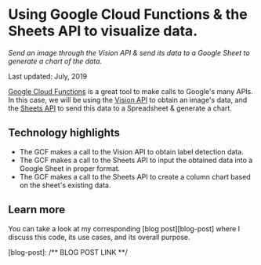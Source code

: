 # Using Google Cloud Functions & the Sheets API to visualize data.

_Send an image through the Vision API & send its data to a Google Sheet
to generate a chart of the data._

Last updated: July, 2019

[Google Cloud Functions][g-c-f] is a great tool to make calls to Google's many APIs.
In this case, we will be using the [Vision API][vision-api] to obtain an image's data, and
the [Sheets API][sheets-api] to send this data to a Spreadsheet & generate a chart.

[g-c-f]: https://cloud.google.com/functions
[vision-api]: https://cloud.google.com/vision
[sheets-api]: https://developers.google.com/sheets/api/

## Technology highlights

- The GCF makes a call to the Vision API to obtain label detection data.
- The GCF makes a call to the Sheets API to input the obtained data into a
  Google Sheet in proper format.
- The GCF makes a call to the Sheets API to create a column chart based on
  the sheet's existing data. 


## Learn more

You can take a look at my corresponding [blog post][blog-post] where I discuss
this code, its use cases, and its overall purpose.

[blog-post]: /** BLOG POST LINK **/
